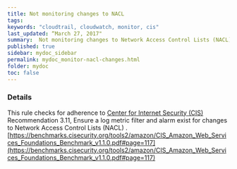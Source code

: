 ```yaml
---
title: Not monitoring changes to NACL
tags:
keywords: "cloudtrail, cloudwatch, monitor, cis"
last_updated: “March 27, 2017"
summary:  Not monitoring changes to Network Access Control Lists (NACL)
published: true
sidebar: mydoc_sidebar
permalink: mydoc_monitor-nacl-changes.html
folder: mydoc
toc: false
---
```


### Details  
This rule checks for adherence to [Center for Internet Security (CIS)](https://www.cisecurity.org/) Recommendation 3.11, Ensure a log metric filter and alarm exist for changes to Network Access Control Lists (NACL) . [https://benchmarks.cisecurity.org/tools2/amazon/CIS_Amazon_Web_Services_Foundations_Benchmark_v1.1.0.pdf#page=117](https://benchmarks.cisecurity.org/tools2/amazon/CIS_Amazon_Web_Services_Foundations_Benchmark_v1.1.0.pdf#page=117) 
